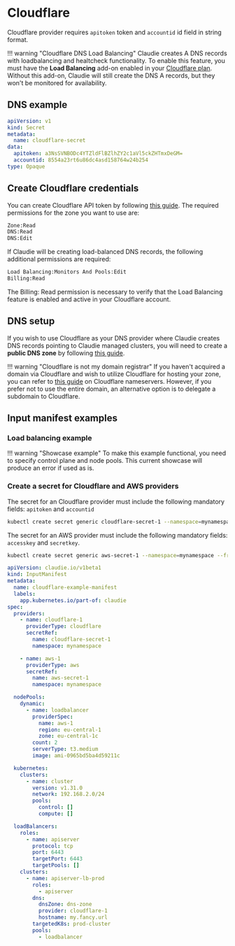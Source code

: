 # Cloudflare
Cloudflare provider requires `apitoken` token and `accountid` id field in string format.

!!! warning "Cloudflare DNS Load Balancing" 
    Claudie creates A DNS records with loadbalancing and healtcheck functionality. To enable this feature, you must have the **Load Balancing** add-on enabled in your [Cloudflare plan](https://www.cloudflare.com/plans/). Without this add-on, Claudie will still create the DNS A records, but they won't be monitored for availability.
    
## DNS example
```yaml
apiVersion: v1
kind: Secret
metadata:
  name: cloudflare-secret
data:
  apitoken: a3NsSVNBODc4YTZldFlBZlhZY2c1aVl5ckZHTmxDeGM=
  accountid: 8554a23rt6u86dc4asd158764w24b254
type: Opaque
```

## Create Cloudflare credentials
You can create Cloudflare API token by following [this guide](https://developers.cloudflare.com/fundamentals/api/get-started/create-token/). The required permissions for the zone you want to use are:

```bash
Zone:Read
DNS:Read
DNS:Edit
```

If Claudie will be creating load-balanced DNS records, the following additional permissions are required:

```bash
Load Balancing:Monitors And Pools:Edit
Billing:Read
```

The Billing: Read permission is necessary to verify that the Load Balancing feature is enabled and active in your Cloudflare account.

## DNS setup
If you wish to use Cloudflare as your DNS provider where Claudie creates DNS records pointing to Claudie managed clusters, you will need to create a **public DNS zone** by following [this guide](https://developers.cloudflare.com/dns/zone-setups/).

!!! warning "Cloudflare is not my domain registrar"
    If you haven't acquired a domain via Cloudflare and wish to utilize Cloudflare for hosting your zone, you can refer to [this guide](https://developers.cloudflare.com/dns/zone-setups/full-setup/setup/#update-your-nameservers) on Cloudflare nameservers. However, if you prefer not to use the entire domain, an alternative option is to delegate a subdomain to Cloudflare.

## Input manifest examples

### Load balancing example

!!! warning "Showcase example"
    To make this example functional, you need to specify control plane and node pools. This current showcase will produce an error if used as is.

### Create a secret for Cloudflare and AWS providers
The secret for an Cloudflare provider must include the following mandatory fields: `apitoken` and `accountid` 
```bash
kubectl create secret generic cloudflare-secret-1 --namespace=mynamespace --from-literal=apitoken='kslISA878a6etYAfXYcg5iYyrFGNlCxc' --from-literal=accountid='8554a23rt6u86dc4asd158764w24b254'
```

The secret for an AWS provider must include the following mandatory fields: `accesskey` and `secretkey`.
```bash
kubectl create secret generic aws-secret-1 --namespace=mynamespace --from-literal=accesskey='SLDUTKSHFDMSJKDIALASSD' --from-literal=secretkey='iuhbOIJN+oin/olikDSadsnoiSVSDsacoinOUSHD'
```

``` yaml
apiVersion: claudie.io/v1beta1
kind: InputManifest
metadata:
  name: cloudflare-example-manifest
  labels:
    app.kubernetes.io/part-of: claudie
spec:
  providers:
    - name: cloudflare-1
      providerType: cloudflare
      secretRef:
        name: cloudflare-secret-1
        namespace: mynamespace

    - name: aws-1
      providerType: aws
      secretRef:
        name: aws-secret-1
        namespace: mynamespace

  nodePools: 
    dynamic:
      - name: loadbalancer
        providerSpec:
          name: aws-1
          region: eu-central-1
          zone: eu-central-1c
        count: 2
        serverType: t3.medium
        image: ami-0965bd5ba4d59211c

  kubernetes:
    clusters:
      - name: cluster
        version: v1.31.0
        network: 192.168.2.0/24
        pools:
          control: []
          compute: []

  loadBalancers:
    roles:
      - name: apiserver
        protocol: tcp
        port: 6443
        targetPort: 6443
        targetPools: []
    clusters:
      - name: apiserver-lb-prod
        roles:
          - apiserver
        dns:
          dnsZone: dns-zone
          provider: cloudflare-1
          hostname: my.fancy.url
        targetedK8s: prod-cluster
        pools:
          - loadbalancer

```
